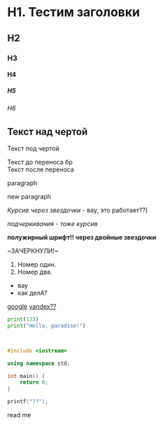 # H1. Тестим заголовки
## H2
### H3
#### H4
##### H5
###### H6
Текст над чертой
---
Текст под чертой

Текст до переноса бр <br>
Текст после переноса

paragraph

new paragraph

*Курсив через звездочки* - вау, это работает??)

_подчеркивания - тоже курсив_

**полужирный шрифт!! через двойные звездочки**


~ЗАЧЕРКНУЛИ!~

1. Номер один.
2. Номер два.

* вау
* как делА?

[google](https://www.google.com/)
[yandex??](https://yandex.ru "Yandex :)")


```Python
print(123)
print("Hello, paradise!")
```
```C++


#include <iostream>

using namespace std;

int main() {
	return 0;
}
```

```C
printf("??");
```



read
me